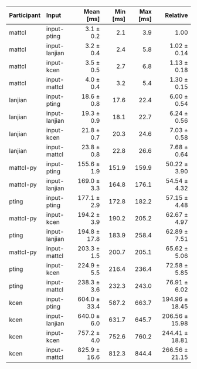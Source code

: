 | Participant | Input | Mean [ms] | Min [ms] | Max [ms] | Relative |
|:---|:---|---:|---:|---:|---:|
| mattcl | input-pting | 3.1 ± 0.2 | 2.1 | 3.9 | 1.00 |
| mattcl | input-lanjian | 3.2 ± 0.4 | 2.4 | 5.8 | 1.02 ± 0.14 |
| mattcl | input-kcen | 3.5 ± 0.5 | 2.7 | 6.8 | 1.13 ± 0.18 |
| mattcl | input-mattcl | 4.0 ± 0.4 | 3.2 | 5.4 | 1.30 ± 0.15 |
| lanjian | input-pting | 18.6 ± 0.8 | 17.6 | 22.4 | 6.00 ± 0.54 |
| lanjian | input-lanjian | 19.3 ± 0.9 | 18.1 | 22.7 | 6.24 ± 0.56 |
| lanjian | input-kcen | 21.8 ± 0.7 | 20.3 | 24.6 | 7.03 ± 0.58 |
| lanjian | input-mattcl | 23.8 ± 0.8 | 22.8 | 26.6 | 7.68 ± 0.64 |
| mattcl-py | input-pting | 155.6 ± 1.9 | 151.9 | 159.9 | 50.22 ± 3.90 |
| mattcl-py | input-lanjian | 169.0 ± 3.3 | 164.8 | 176.1 | 54.54 ± 4.32 |
| pting | input-pting | 177.1 ± 2.9 | 172.8 | 182.2 | 57.15 ± 4.48 |
| mattcl-py | input-kcen | 194.2 ± 3.9 | 190.2 | 205.2 | 62.67 ± 4.97 |
| pting | input-lanjian | 194.8 ± 17.8 | 183.9 | 258.4 | 62.89 ± 7.51 |
| mattcl-py | input-mattcl | 203.3 ± 1.5 | 200.7 | 205.1 | 65.62 ± 5.06 |
| pting | input-kcen | 224.9 ± 5.5 | 216.4 | 236.4 | 72.58 ± 5.85 |
| pting | input-mattcl | 238.3 ± 3.6 | 232.3 | 243.0 | 76.91 ± 6.02 |
| kcen | input-pting | 604.0 ± 33.4 | 587.2 | 663.7 | 194.96 ± 18.45 |
| kcen | input-lanjian | 640.0 ± 6.0 | 631.7 | 645.7 | 206.56 ± 15.98 |
| kcen | input-kcen | 757.2 ± 4.0 | 752.6 | 760.2 | 244.41 ± 18.81 |
| kcen | input-mattcl | 825.9 ± 16.6 | 812.3 | 844.4 | 266.56 ± 21.15 |
